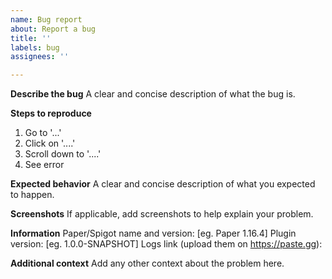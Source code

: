 ```yaml
---
name: Bug report
about: Report a bug
title: ''
labels: bug
assignees: ''

---
```


**Describe the bug**
A clear and concise description of what the bug is.

**Steps to reproduce**
1. Go to '...'
2. Click on '....'
3. Scroll down to '....'
4. See error

**Expected behavior**
A clear and concise description of what you expected to happen.

**Screenshots**
If applicable, add screenshots to help explain your problem.

**Information**
Paper/Spigot name and version: [eg. Paper 1.16.4]
Plugin version: [eg. 1.0.0-SNAPSHOT]
Logs link (upload them on https://paste.gg): 

**Additional context**
Add any other context about the problem here.

